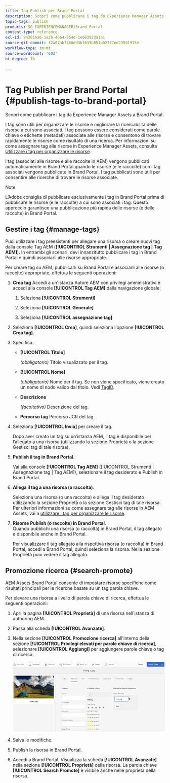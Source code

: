 ```yaml
---
title: Tag Publish per Brand Portal
description: Scopri come pubblicare i tag da Experience Manager Assets a Brand Portal.
topic-tags: publish
products: SG_EXPERIENCEMANAGER/Brand_Portal
content-type: reference
exl-id: 842656a6-1a2b-4b64-954d-1e663923a1a1
source-git-commit: 32a67abf466dd3bf635b851b02377ed23591915e
workflow-type: tm+mt
source-wordcount: '603'
ht-degree: 1%

---
```


# Tag Publish per Brand Portal {#publish-tags-to-brand-portal}

Scopri come pubblicare i tag da Experience Manager Assets a Brand Portal.

I tag sono utili per organizzare le risorse e migliorare la ricercabilità delle risorse a cui sono associati. I tag possono essere considerati come parole chiave o etichette (metadati) associate alle risorse e consentono di trovare rapidamente le risorse come risultato di una ricerca. Per informazioni su come assegnare tag alle risorse in Experience Manager Assets, consulta [Utilizzare i tag per organizzare le risorse](https://experienceleague.adobe.com/it/docs/experience-manager-65/content/assets/managing/organize-assets).

I tag (associati alle risorse e alle raccolte in AEM) vengono pubblicati automaticamente in Brand Portal quando le risorse (e le raccolte) con i tag associati vengono pubblicate in Brand Portal. I tag pubblicati sono utili per consentire alle ricerche di trovare le risorse associate.

>[!NOTE]
>
>L’Adobe consiglia di pubblicare esclusivamente i tag in Brand Portal prima di pubblicare le risorse (e le raccolte) a cui sono associati i tag. Questo approccio garantisce una pubblicazione più rapida delle risorse (e delle raccolte) in Brand Portal.

## Gestire i tag {#manage-tags}

Puoi utilizzare i tag preesistenti per allegare una risorsa o creare nuovi tag dalla console Tag AEM (**[!UICONTROL Strumenti | Assegnazione tag | Tag AEM]**). In entrambi gli scenari, devi innanzitutto pubblicare i tag in Brand Portal e quindi associarli alle risorse appropriate.

Per creare tag su AEM, pubblicarli su Brand Portal e associarli alle risorse (o raccolte) appropriate, effettua le seguenti operazioni:

1. **Crea tag**
Accedi a un&#39;istanza Autore AEM con privilegi amministrativi e accedi alla console **[!UICONTROL Tag AEM]** dalla navigazione globale:

   1. Seleziona **[!UICONTROL Strumenti]**

   1. Seleziona **[!UICONTROL Generale]**

   1. Seleziona **[!UICONTROL assegnazione tag]**

1. Seleziona **[!UICONTROL Crea]**, quindi seleziona l&#39;opzione **[!UICONTROL Crea tag]**.
1. Specifica:

   * **[!UICONTROL Titolo]**

     *(obbligatorio)* Titolo visualizzato per il tag.
   * **[!UICONTROL Nome]**

     *(obbligatorio)* Nome per il tag. Se non viene specificato, viene creato un nome di nodo valido dal titolo. Vedi [TagID](https://experienceleague.adobe.com/it/docs/experience-manager-65/content/implementing/developing/platform/tagging/framework).
   * **Descrizione**

     *(facoltativo)* Descrizione del tag.
   * **Percorso tag**
Percorso JCR del tag.

1. Seleziona **[!UICONTROL Invia]** per creare il tag.

   Dopo aver creato un tag su un’istanza AEM, il tag è disponibile per l’allegato a una risorsa (utilizzando la sezione Proprietà o la sezione Gestisci tag di tale risorsa).

1. **Publish il tag in Brand Portal**.

   Vai alla console **[!UICONTROL Tag AEM]** ([!UICONTROL Strumenti | Assegnazione tag | Tag AEM]), selezionare il tag desiderato e Publish in Brand Portal.

1. **Allega il tag a una risorsa (o raccolta)**.

   Seleziona una risorsa (o una raccolta) e allega il tag desiderato utilizzando la sezione Proprietà o la sezione Gestisci tag di tale risorsa. Per ulteriori informazioni su come assegnare tag alle risorse in AEM Assets, vai a [utilizzare i tag per organizzare le risorse](https://experienceleague.adobe.com/it/docs/experience-manager-65/content/assets/managing/organize-assets).

1. **Risorse Publish (o raccolte) in Brand Portal**.\
   Quando pubblichi una risorsa (o raccolta) in Brand Portal, il tag allegato è disponibile anche in Brand Portal.

   Per visualizzare il tag allegato alla rispettiva risorsa (o raccolta) in Brand Portal, accedi a Brand Portal, quindi seleziona la risorsa. Nella sezione Proprietà puoi vedere il tag allegato.

## Promozione ricerca {#search-promote}

AEM Assets Brand Portal consente di impostare risorse specifiche come risultati principali per le ricerche basate su un tag parola chiave.

Per elevare una risorsa a livello di parola chiave di ricerca, effettua le seguenti operazioni:

1. Apri la pagina **[!UICONTROL Proprietà]** di una risorsa nell&#39;istanza di authoring AEM.
1. Passa alla scheda **[!UICONTROL Avanzate]**.
1. Nella sezione **[!UICONTROL Promozione ricerca]** all&#39;interno della sezione **[!UICONTROL Privilegi elevati per parole chiave di ricerca]**, selezionare **[!UICONTROL Aggiungi]** per aggiungere parole chiave o tag di ricerca.

   ![](assets/search-promote.png)

1. Salva le modifiche.
1. Publish la risorsa in Brand Portal.
1. Accedi a Brand Portal. Visualizza la scheda **[!UICONTROL Avanzate]** nella sezione **[!UICONTROL Proprietà]** della risorsa.
La parola chiave **[!UICONTROL Search Promote]** è visibile anche nelle proprietà della risorsa.

